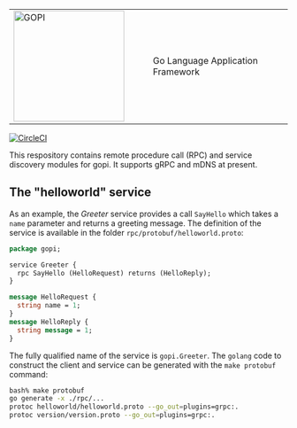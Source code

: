 <table style="border-color: white;"><tr>
  <td width="50%">
    <img src="https://raw.githubusercontent.com/djthorpe/gopi/master/etc/images/gopi-800x388.png" alt="GOPI" style="width:200px">
  </td><td>
    Go Language Application Framework
  </td>
</tr></table>

[![CircleCI](https://circleci.com/gh/djthorpe/gopi-rpc/tree/master.svg?style=svg)](https://circleci.com/gh/djthorpe/gopi-rpc/tree/master)

This respository contains remote procedure call (RPC) and service
discovery modules for gopi. It supports gRPC and mDNS at present.

## The "helloworld" service

As an example, the _Greeter_ service provides a call `SayHello` which takes a
`name` parameter and returns a greeting message. The definition of the service is
available in the folder `rpc/protobuf/helloworld.proto`:

```protobuf
package gopi;

service Greeter {
  rpc SayHello (HelloRequest) returns (HelloReply);
}

message HelloRequest {
  string name = 1;
}
message HelloReply {
  string message = 1;
}
```

The fully qualified name of the service is `gopi.Greeter`. The `golang` code to construct
the client and service can be generated with the `make protobuf` command:

```bash
bash% make protobuf
go generate -x ./rpc/...
protoc helloworld/helloworld.proto --go_out=plugins=grpc:.
protoc version/version.proto --go_out=plugins=grpc:.
```
